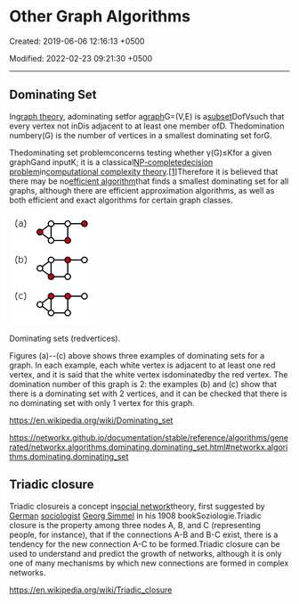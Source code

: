 # Other Graph Algorithms

Created: 2019-06-06 12:16:13 +0500

Modified: 2022-02-23 09:21:30 +0500

---

## Dominating Set

In[graph theory](https://en.wikipedia.org/wiki/Graph_theory), adominating setfor a[graph](https://en.wikipedia.org/wiki/Graph_(discrete_mathematics))G=(V,E) is a[subset](https://en.wikipedia.org/wiki/Subset)DofVsuch that every vertex not inDis adjacent to at least one member ofD. Thedomination numberγ(G) is the number of vertices in a smallest dominating set forG.

Thedominating set problemconcerns testing whether γ(G)≤Kfor a given graphGand inputK; it is a classical[NP-complete](https://en.wikipedia.org/wiki/NP-complete)[decision problem](https://en.wikipedia.org/wiki/Decision_problem)in[computational complexity theory](https://en.wikipedia.org/wiki/Computational_complexity_theory).[[1]](https://en.wikipedia.org/wiki/Dominating_set#cite_note-FOOTNOTEGareyJohnson1979-1)Therefore it is believed that there may be no[efficient algorithm](https://en.wikipedia.org/wiki/Polynomial-time_algorithm)that finds a smallest dominating set for all graphs, although there are efficient approximation algorithms, as well as both efficient and exact algorithms for certain graph classes.

![](media/Other-Graph-Algorithms-image1.png)

Dominating sets (redvertices).

Figures (a)--(c) above shows three examples of dominating sets for a graph. In each example, each white vertex is adjacent to at least one red vertex, and it is said that the white vertex isdominatedby the red vertex. The domination number of this graph is 2: the examples (b) and (c) show that there is a dominating set with 2 vertices, and it can be checked that there is no dominating set with only 1 vertex for this graph.

<https://en.wikipedia.org/wiki/Dominating_set>

<https://networkx.github.io/documentation/stable/reference/algorithms/generated/networkx.algorithms.dominating.dominating_set.html#networkx.algorithms.dominating.dominating_set>

## Triadic closure

Triadic closureis a concept in[social network](https://en.wikipedia.org/wiki/Social_network)theory, first suggested by [German](https://en.wikipedia.org/wiki/Germany) [sociologist](https://en.wikipedia.org/wiki/Sociology) [Georg Simmel](https://en.wikipedia.org/wiki/Georg_Simmel) in his 1908 bookSoziologie.Triadic closure is the property among three nodes A, B, and C (representing people, for instance), that if the connections A-B and B-C exist, there is a tendency for the new connection A-C to be formed.Triadic closure can be used to understand and predict the growth of networks, although it is only one of many mechanisms by which new connections are formed in complex networks.

<https://en.wikipedia.org/wiki/Triadic_closure>
